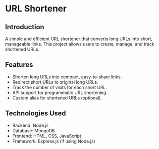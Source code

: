 # URL Shortener

## Introduction
A simple and efficient URL shortener that converts long URLs into short, manageable links. This project allows users to create, manage, and track shortened URLs.

## Features
- Shorten long URLs into compact, easy-to-share links.
- Redirect short URLs to original long URLs.
- Track the number of visits for each short URL.
- API support for programmatic URL shortening.
- Custom alias for shortened URLs (optional).

## Technologies Used
- Backend: Node.js 
- Database: MongoDB 
- Frontend: HTML, CSS, JavaScript
- Framework: Express.js (if using Node.js)
